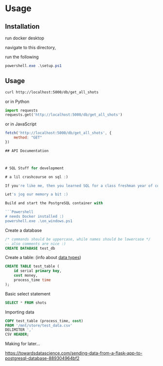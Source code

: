 # Usage

## Installation

run docker desktop

navigate to this directory,

run the following
```Powershell
powershell.exe .\setup.ps1
```

## Usage
```Bash
curl http://localhost:5000/db/get_all_shots
```

or in Python
```Python
import requests
requests.get('http://localhost:5000/db/get_all_shots')
```

or in JavaScript
```JavaScript
fetch('http://localhost:5000/db/get_all_shots', {
    method: "GET"
})

## API Documentation



# SQL Stuff for development

# a lil crashcourse on sql :)

If you're like me, then you learned SQL for a class freshman year of college, then proceeded to forget everything about SQL.

Let's jog our memory a bit :)

Build and start the PostgreSQL container with

```Powershell
# needs Docker installed :)
powershell.exe .\on_windows.ps1
```

Create a database
```SQL
/* commands should be uppercase, while names should be lowercase */
-- also comments are nice :)
CREATE DATABASE test_db
```

Create a table: (info about [data types](https://www.postgresql.org/docs/current/datatype.html))
```SQL
CREATE TABLE test_table (
    id serial primary key,
    cost money,
    process_time time
);
```

Basic select statement
```SQL
SELECT * FROM shots
```

Importing data
```SQL
COPY test_table (process_time, cost)
FROM '/mnt/store/test_data.csv'
DELIMITER ','
CSV HEADER;
```

Making 
for later...

https://towardsdatascience.com/sending-data-from-a-flask-app-to-postgresql-database-889304964bf2